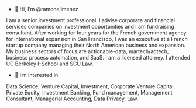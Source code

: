 - 👋 Hi, I’m @ramonejimenez

I am a senior investment professional. I advise corporate and financial services companies on investment opportunities and I am fundraising consultant. 
After working for four years for the French government agency for international expansion in San Francisco,
I was an executive at a French startup company managing their North American business and expansion. 
My business sectors of focus are actionable-data, martech/adtech, business process automation, and SaaS. 
I am a licensed attorney. I attended UC Berkeley I-School and SCU Law.

- 👀 I’m interested in: 

Data Science,
Venture Capital,
Investment,
Corporate Venture Capital,
Private Equity,
Investment Banking,
Fund management,
Management Consultant,
Managerial Accounting,
Data Privacy,
Law. 
